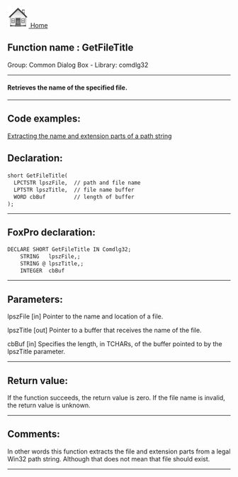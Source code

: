 [<img src="../../images/home.png"> Home ](https://github.com/VFPX/Win32API)  

## Function name : GetFileTitle
Group: Common Dialog Box - Library: comdlg32    
***  


#### Retrieves the name of the specified file.
***  


## Code examples:
[Extracting the name and extension parts of a path string](../../samples/sample_118.md)  

## Declaration:
```foxpro  
short GetFileTitle(
  LPCTSTR lpszFile,  // path and file name
  LPTSTR lpszTitle,  // file name buffer
  WORD cbBuf         // length of buffer
);  
```  
***  


## FoxPro declaration:
```foxpro  
DECLARE SHORT GetFileTitle IN Comdlg32;
	STRING   lpszFile,;
	STRING @ lpszTitle,;
	INTEGER  cbBuf  
```  
***  


## Parameters:
lpszFile 
[in] Pointer to the name and location of a file. 

lpszTitle 
[out] Pointer to a buffer that receives the name of the file. 

cbBuf 
[in] Specifies the length, in TCHARs, of the buffer pointed to by the lpszTitle parameter.  
***  


## Return value:
If the function succeeds, the return value is zero. If the file name is invalid, the return value is unknown. 
  
***  


## Comments:
In other words this function extracts the file and extension parts from a legal Win32 path string. Although that does not mean that file should exist.  
  
***  

